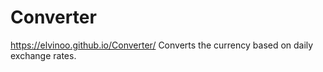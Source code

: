 # Converter
 https://elvinoo.github.io/Converter/
Converts the currency based on daily exchange rates.
